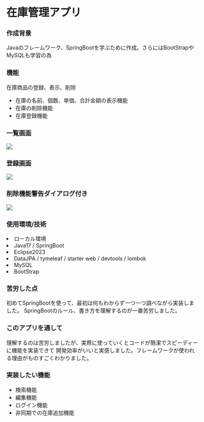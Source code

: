 <h1>在庫管理アプリ</h1>
<h3>作成背景</h3>
<p>Javaのフレームワーク、SpringBootを学ぶために作成。さらにはBootStrapやMySQLも学習の為</p>

<h3>機能</h3>
<p>在庫商品の登録、表示、削除</p>
<ul>
  <li>在庫の名前、個数、単価、合計金額の表示機能</li>
  <li>在庫の削除機能</li>
  <li>在庫登録機能</li>
</ul>

<h3>一覧画面</h3>
<img src="https://github.com/Yuuhi-Hazeki/ZaikoKanriApp/issues/1#issue-2825781327">
<h3>登録画面</h3>
<img src="https://github.com/Yuuhi-Hazeki/ZaikoKanriApp/issues/3#issue-2825783180">
<h3>削除機能警告ダイアログ付き</h3>
<img src="https://github.com/Yuuhi-Hazeki/ZaikoKanriApp/issues/2#issue-2825782896">
<h3>使用環境/技術</h3>
<ui>
  <li>ローカル環境</li>
  <li>Java17 / SpringBoot</li>
  <li>Eclipse2023</li>
  <li>DataJPA / tymeleaf / starter web / devtools / lombok</li>
  <li>MySQL</li>
  <li>BootStrap</li>
</ui>

<h3>苦労した点</h3>
初めてSpringBootを使って、最初は何もわからず一つ一つ調べながら実装しました。
SpringBootのルール、書き方を理解するのが一番苦労しました。

<h3>このアプリを通して</h3>
理解するのは苦労しましたが、実際に使っていくとコードが簡潔でスピーディーに機能を実装できて
開発効率がいいと実感しました。フレームワークが使われる理由がものすごくわかりました。

<h3>実装したい機能</h3>
<ul>
  <li>検索機能</li>
  <li>編集機能</li>
  <li>ログイン機能</li>
  <li>非同期での在庫追加機能</li>
</ul>
